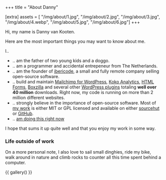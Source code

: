 +++
title = "About Danny"

[extra]
assets = [ "/img/about/1.jpg", "/img/about/2.jpg", "/img/about/3.jpg", "/img/about/4.webp", "/img/about/5.jpg", "/img/about/6.jpg"]
+++

Hi, my name is Danny van Kooten.

Here are the most important things you may want to know about me.

I..

- .. am the father of two young kids and a doggo.
- .. am a programmer and accidental entrepeneur from The Netherlands.
- .. am the founder of <a href="http://ibericode.com/">ibericode</a>, a small and fully remote company selling open-source software.
- .. build and maintain <a href="https://www.mc4wp.com/">Mailchimp for WordPress</a>, <a href="https://www.kokoanalytics.com/">Koko Analytics</a>, <a href="https://www.htmlformsplugin.com">HTML Forms</a>, <a href="https://boxzillaplugin.com/">Boxzilla</a> and several other <a href="/wordpress-plugins/">WordPress plugins</a> totaling <strong>well over 40 million</strong> downloads. Right now, my code is running on more than 2 million different websites.
- .. strongly believe in the importance of open-source software. Most of [my work](@/projects.md) is either MIT or GPL licensed and available on either <a href="https://git.sr.ht/~dvko/">sourcehut</a> or <a href="https://github.com/dannyvankooten/">GitHub</a>.
- .. [am doing this right now](@/now.md)

I hope that sums it up quite well and that you enjoy my work in some way.

### Life outside of work

On a more personal note, I also love to sail small dinghies, ride my bike, walk around in nature and climb rocks to counter all this time spent behind a computer.

{{ gallery() }}